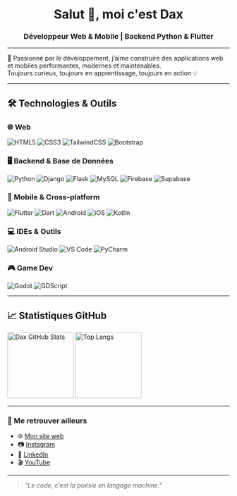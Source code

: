 <h1 align="center">Salut 👋, moi c'est Dax</h1>
<h3 align="center">Développeur Web & Mobile | Backend Python & Flutter</h3>

---

🎯 Passionné par le développement, j’aime construire des applications web et mobiles performantes, modernes et maintenables.  
Toujours curieux, toujours en apprentissage, toujours en action 💡

---

## 🛠️ Technologies & Outils

### 🌐 Web
![HTML5](https://img.shields.io/badge/-HTML5-E34F26?logo=html5&logoColor=white&style=flat)
![CSS3](https://img.shields.io/badge/-CSS3-1572B6?logo=css3&logoColor=white&style=flat)
![TailwindCSS](https://img.shields.io/badge/-TailwindCSS-38B2AC?logo=tailwind-css&logoColor=white&style=flat)
![Bootstrap](https://img.shields.io/badge/-Bootstrap-7952B3?logo=bootstrap&logoColor=white&style=flat)

### 🖥️ Backend & Base de Données
![Python](https://img.shields.io/badge/-Python-3776AB?logo=python&logoColor=white&style=flat)
![Django](https://img.shields.io/badge/-Django-092E20?logo=django&logoColor=white&style=flat)
![Flask](https://img.shields.io/badge/-Flask-000000?logo=flask&logoColor=white&style=flat)
![MySQL](https://img.shields.io/badge/-MySQL-4479A1?logo=mysql&logoColor=white&style=flat)
![Firebase](https://img.shields.io/badge/-Firebase-FFCA28?logo=firebase&logoColor=black&style=flat)
![Supabase](https://img.shields.io/badge/-Supabase-3ECF8E?logo=supabase&logoColor=white&style=flat)

### 📱 Mobile & Cross-platform
![Flutter](https://img.shields.io/badge/-Flutter-02569B?logo=flutter&logoColor=white&style=flat)
![Dart](https://img.shields.io/badge/-Dart-0175C2?logo=dart&logoColor=white&style=flat)
![Android](https://img.shields.io/badge/-Android-3DDC84?logo=android&logoColor=white&style=flat)
![iOS](https://img.shields.io/badge/-iOS-000000?logo=apple&logoColor=white&style=flat)
![Kotlin](https://img.shields.io/badge/-Kotlin-7F52FF?logo=kotlin&logoColor=white&style=flat)

### 💻 IDEs & Outils
![Android Studio](https://img.shields.io/badge/-Android%20Studio-3DDC84?logo=android-studio&logoColor=white&style=flat)
![VS Code](https://img.shields.io/badge/-VSCode-007ACC?logo=visual-studio-code&logoColor=white&style=flat)
![PyCharm](https://img.shields.io/badge/-PyCharm-000000?logo=pycharm&logoColor=white&style=flat)

### 🎮 Game Dev
![Godot](https://img.shields.io/badge/-Godot-478CBF?logo=godot-engine&logoColor=white&style=flat)
![GDScript](https://img.shields.io/badge/-GDScript-478CBF?logo=godot-engine&logoColor=white&style=flat)

---

## 📈 Statistiques GitHub

<p align="left">
  <img src="https://github-readme-stats.vercel.app/api?username=daxusername&show_icons=true&theme=radical" alt="Dax GitHub Stats" height="150" />
  <img src="https://github-readme-stats.vercel.app/api/top-langs/?username=daxusername&layout=compact&theme=radical" alt="Top Langs" height="150" />
</p>

---

### 🔗 Me retrouver ailleurs

- 🌐 [Mon site web](https://nathanaelmoussou.pythonanywhere.com/)
- 📷 [Instagram](https://instagram.com/n9ncharles)
- 💼 [LinkedIn](https://www.linkedin.com/in/nathanael-moussou-51a857367/)
- 🎬 [YouTube](https://youtube.com/@thatsdaxdeveloper?si=HjRpw1HDtTnB8oaY)

---

> *"Le code, c’est la poésie en langage machine."*  
